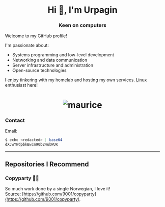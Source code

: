 <h1 align="center">Hi 👋, I'm Urpagin</h1>
<h3 align="center">Keen on computers</h3>

Welcome to my GitHub profile!

I'm passionate about:
- Systems programming and low-level development
- Networking and data communication
- Server infrastructure and administration
- Open-source technologies

I enjoy tinkering with my homelab and hosting my own services.
Linux enthusiast here!

<h1 align="center"><img src="https://github.com/user-attachments/assets/473283d0-422b-4b43-abde-43c1edabb6cc" alt="maurice"></h1>

### Contact

Email:
```bash
$ echo <redacted> | base64
dXJwYWdpbkBwcm90b24ubWUK
```

---

## Repositories I Recommend

### Copyparty 💾🎉

So much work done by a single Norwegian, I love it!  
Source: [https://github.com/9001/copyparty](https://github.com/9001/copyparty).
